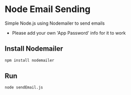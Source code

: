 # Node Email Sending

Simple Node.js using Nodemailer to send emails

- Please add your own 'App Password' info for it to work

## Install Nodemailer

```bash
npm install nodemailer
```

## Run

```bash
node sendEmail.js
```
